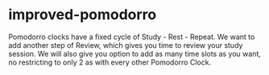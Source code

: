 # improved-pomodorro
Pomodorro clocks have a fixed cycle of Study - Rest - Repeat. We want to add another step of Review, which gives you time to review your study session. We will also give you option to add as many time slots as you want, no restricting to only 2 as with every other Pomodorro Clock.
